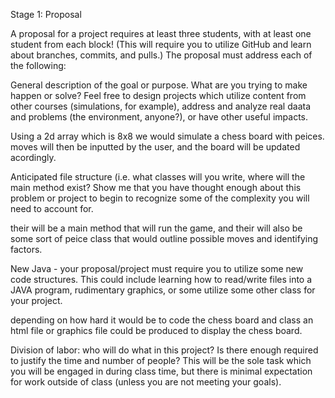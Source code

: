 Stage 1: Proposal

A proposal for a project requires at least three students, with at least one student from each block! (This will require you to utilize GitHub and learn about branches, commits, and pulls.) The proposal must address each of the following:

 General description of the goal or purpose. What are you trying to make happen or solve? Feel free to design projects which utilize content from other courses (simulations, for example), address and analyze real daata and problems (the environment, anyone?), or have other useful impacts.

 Using a 2d array which is 8x8 we would simulate a chess board with peices. moves will then be inputted by the user, and the board will be updated acordingly. 

 Anticipated file structure (i.e. what classes will you write, where will the main method exist? Show me that you have thought enough about this problem or project to begin to recognize some of the complexity you will need to account for.
 
 their will be a main method that will run the game, and their will also be some sort of peice class that would outline possible moves and identifying factors.
 
 New Java - your proposal/project must require you to utilize some new code structures. This could include learning how to read/write files into a JAVA program, rudimentary graphics, or some utilize some other class for your project.

 depending on how hard it would be to code the chess board and class an html file or graphics file could be produced to display the chess board.

Division of labor: who will do what in this project? Is there enough required to justify the time and number of people? This will be the sole task which you will be engaged in during class time, but there is minimal expectation for work outside of class (unless you are not meeting your goals).
